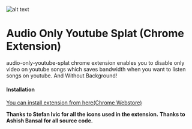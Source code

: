 ![alt text](https://github.com/SerdarDemirbas/audio-only-youtube-splat/blob/master/logo.png "Audio Only Youtube Splat")

Audio Only Youtube Splat (Chrome Extension)
=======================================

audio-only-youtube-splat chrome extension enables you to disable only video on youtube songs which saves bandwidth when you want to listen songs on youtube. And Without Background!

#### Installation

[You can install extension from here(Chrome Webstore)](https://chrome.google.com/webstore/detail/audio-only-youtube-splat/igmjakopgjcomlmhdhcbobjcoccpbabn)

**Thanks to Stefan Ivic for all the icons used in the extension.**
**Thanks to Ashish Bansal for all source code.**



